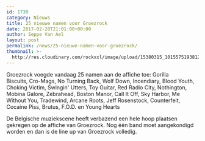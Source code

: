 ```yaml
---
id: 1730
category: Nieuws
title: 25 nieuwe namen voor Groezrock
date: 2017-02-28T21:01:00+00:00
author: Seppe Van Ael
layout: post
permalink: /news/25-nieuwe-namen-voor-groezrock/
thumbnail: >-
  http://res.cloudinary.com/rockxxl/image/upload/15380315_10155751938128765_1748666274314868794_n.jpg
---
```

Groezrock voegde vandaag 25 namen aan de affiche toe: Gorilla Biscuits, Cro-Mags, No Turning Back, Wolf Down, Incendiary, Blood Youth, Choking Victim, Swingin' Utters, Toy Guitar, Red Radio City, Nothington, Mobina Galore, Zebrahead, Boston Manor, Call It Off, Sky Harbor, Me Without You, Tradewind, Arcane Roots, Jeff Rosenstock, Counterfeit, Cocaine Piss, Brutus, F.O.D. en Young Hearts

De Belgische muziekscene heeft verbazend een hele hoop plaatsen gekregen op de affiche van Groezrock. Nog één band moet aangekondigd worden en dan is de line up van Groezrock volledig.